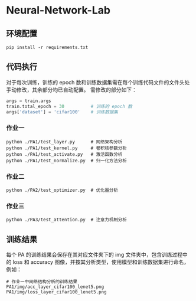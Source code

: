 # Neural-Network-Lab

## 环境配置
```shell
pip install -r requirements.txt
```

## 代码执行
对于每次训练，训练的 epoch 数和训练数据集需在每个训练代码文件的文件头处手动修改，其余部分均已自动配置。
需修改的部分如下：
```python
args = train.args
train.total_epoch = 30          # 训练的 epoch 数
args['dataset'] = 'cifar100'    # 训练数据集
```

### 作业一
```shell
python ./PA1/test_layer.py      # 网络架构分析
python ./PA1/test_kernel.py     # 卷积核参数分析
python ./PA1/test_activate.py   # 激活函数分析
python ./PA1/test_normalize.py  # 归一化方法分析
```

### 作业二
```shell
python ./PA2/test_optimizer.py  # 优化器分析
```

### 作业三
```shell
python ./PA3/test_attention.py  # 注意力机制分析
```

## 训练结果
每个 PA 的训练结果会保存在其对应文件夹下的 img 文件夹中，包含训练过程中的 loss 和 accuracy 图像，并按其分析类型，使用模型和训练数据集进行命名，例如：
```shell
# 作业一中网络结构分析的训练结果
PA1/img/acc_layer_cifar100_lenet5.png
PA1/img/loss_layer_cifar100_lenet5.png
```